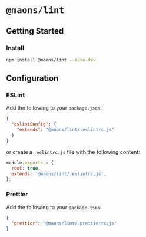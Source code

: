 # `@maons/lint`

## Getting Started

### Install

```bash
npm install @maons/lint --save-dev
```

## Configuration

### ESLint

Add the following to your `package.json`:

```json
{
  "eslintConfig": {
    "extends": "@maons/lint/.eslintrc.js"
  }
}
```

or create a `.eslintrc.js` file with the following content:

```js
module.exports = {
  root: true,
  extends: '@maons/lint/.eslintrc.js',
};
```

### Prettier

Add the following to your `package.json`:

```json
{
  "prettier": "@maons/lint/.prettierrc.js"
}
```
